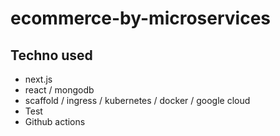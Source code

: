 # ecommerce-by-microservices
## Techno used
- next.js
- react / mongodb
- scaffold / ingress / kubernetes / docker / google cloud
- Test
- Github actions
